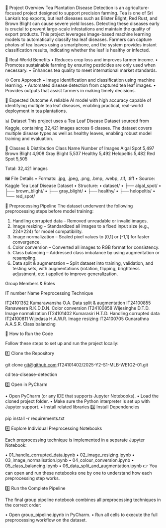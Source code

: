 📖 Project Overview
Tea Plantation Disease Detection is an agriculture-focused project designed to support precision farming. Tea is one of Sri Lanka’s top exports, but leaf diseases such as Blister Blight, Red Rust, and Brown Blight can cause severe yield losses. Detecting these diseases early is crucial to prevent large-scale infestations and maintain the quality of export products.
This project leverages image-based machine learning models to automatically classify tea leaf diseases. Farmers can capture photos of tea leaves using a smartphone, and the system provides instant classification results, indicating whether the leaf is healthy or infected.

🌱 Real-World Benefits
• Reduces crop loss and improves farmer income.
• Promotes sustainable farming by ensuring pesticides are only used when necessary.
• Enhances tea quality to meet international market standards.

⚙️ Core Approach
• Image identification and classification using machine learning.
• Automated disease detection from captured tea leaf images.
• Provides outputs that assist farmers in making timely decisions.

🎯 Expected Outcome
A reliable AI model with high accuracy capable of identifying multiple tea leaf diseases, enabling practical, real-world deployment in tea plantations.

📊 Dataset
This project uses a Tea Leaf Disease Dataset sourced from Kaggle, containing 32,421 images across 6 classes. The dataset covers multiple disease types as well as healthy leaves, enabling robust model training and evaluation.

📂 Classes & Distribution
Class Name        Number of Images
Algal Spot              5,497
Brown Blight            4,908
Gray Blight             5,537
Healthy                 5,492
Helopeltis              5,482
Red Spot                5,505

Total: 32,421 images

🖼️ File Details
• Formats: .jpg, .jpeg, .png, .bmp, .webp, .tif, .tiff
• Source: Kaggle Tea Leaf Disease Dataset
• Structure:
• dataset/
• ├── algal_spot/
• ├── brown_blight/
• ├── gray_blight/
• ├── healthy/
• ├── helopeltis/
• └── red_spot/

🔧 Preprocessing Pipeline
The dataset underwent the following preprocessing steps before model training:
1. Handling corrupted data – Removed unreadable or invalid images.
2. Image resizing – Standardized all images to a fixed input size (e.g., 224×224) for model compatibility.
3. Image normalization – Scaled pixel values to [0,1] or [-1,1] for faster convergence.
4. Color conversion – Converted all images to RGB format for consistency.
5. Class balancing – Addressed class imbalance by using augmentation or resampling.
6. Data split & augmentation – Split dataset into training, validation, and testing sets, with augmentations (rotation, flipping, brightness adjustment, etc.) applied to improve generalization.

Group Members & Roles

IT number                    Name                  Preprocessing Technique

IT24101352               Kumarawansha O.A.          Data split & augmentation 
IT24100855               Ranaweera R.K.D.D.N.       Color conversion 
IT24100858               Wijesinghe D.T.D.          Image normalization 
IT24101402               Kumarasiri H.T.D.          Handling corrupted data 
IT24100811               Wijedasa H.A.W.R.          Image resizing 
IT24100705               Gunarathna A.A.S.R.        Class balancing 
 

 🏃 How to Run the Code

Follow these steps to set up and run the project locally:

1️⃣ Clone the Repository

git clone git@github.com:IT24101402/2025-Y2-S1-MLB-WE1G2-01.git

cd tea-disease-detection

2️⃣ Open in PyCharm

• Open PyCharm (or any IDE that supports Jupyter Notebooks).
• Load the cloned project folder.
• Make sure the Python interpreter is set up with Jupyter support.
• Install related libraries
3️⃣ Install Dependencies

pip install -r requirements.txt

4️⃣ Explore Individual Preprocessing Notebooks

Each preprocessing technique is implemented in a separate Jupyter Notebook:

• 01_handle_corrupted_data.ipynb
• 02_image_resizing.ipynb
• 03_image_normalisation.ipynb
• 04_colour_conversion.ipynb
• 05_class_balancing.ipynb
• 06_data_split_and_augmentation.ipynb
👉 You can open and run these notebooks one by one to understand how each preprocessing step works.

5️⃣ Run the Complete Pipeline

The final group pipeline notebook combines all preprocessing techniques in the correct order:

• Open group_pipeline.ipynb in PyCharm.
• Run all cells to execute the full preprocessing workflow on the dataset.
 
